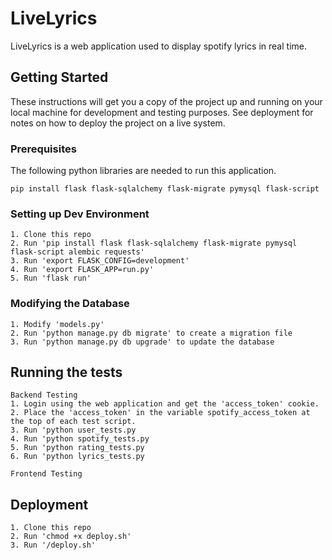 # LiveLyrics

LiveLyrics is a web application used to display spotify lyrics in real time.

## Getting Started

These instructions will get you a copy of the project up and running on your local machine for development and testing purposes. See deployment for notes on how to deploy the project on a live system.

### Prerequisites

The following python libraries are needed to run this application.

```
pip install flask flask-sqlalchemy flask-migrate pymysql flask-script
```

### Setting up Dev Environment
    1. Clone this repo
    2. Run 'pip install flask flask-sqlalchemy flask-migrate pymysql flask-script alembic requests'
    3. Run 'export FLASK_CONFIG=development'
    4. Run 'export FLASK_APP=run.py'
    5. Run 'flask run'

### Modifying the Database
    1. Modify 'models.py'
    2. Run 'python manage.py db migrate' to create a migration file
    3. Run 'python manage.py db upgrade' to update the database

## Running the tests

    Backend Testing
    1. Login using the web application and get the 'access_token' cookie. 
    2. Place the 'access_token' in the variable spotify_access_token at the top of each test script.
    3. Run 'python user_tests.py
    4. Run 'python spotify_tests.py
    5. Run 'python rating_tests.py
    6. Run 'python lyrics_tests.py
    
    Frontend Testing

## Deployment
    1. Clone this repo
    2. Run 'chmod +x deploy.sh'
    3. Run '/deploy.sh'



